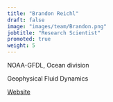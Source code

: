 ```yaml
---
title: "Brandon Reichl"
draft: false
image: "images/team/Brandon.png"
jobtitle: "Research Scientist"
promoted: true
weight: 5
---
```



NOAA-GFDL, Ocean division

Geophysical Fluid Dynamics

[Website](https://breichl.github.io/)
